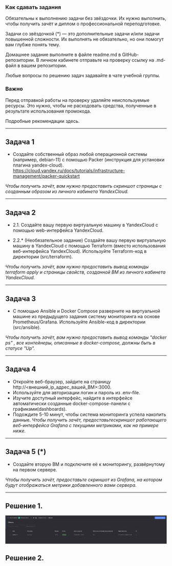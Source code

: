 ### Как сдавать задания
Обязательны к выполнению задачи без звёздочки. Их нужно выполнить, чтобы получить зачёт и диплом о профессиональной переподготовке.

Задачи со звёздочкой (*) — это дополнительные задачи и/или задачи повышенной сложности. Их выполнять не обязательно, но они помогут вам глубже понять тему.

Домашнее задание выполните в файле readme.md в GitHub-репозитории. В личном кабинете отправьте на проверку ссылку на .md-файл в вашем репозитории.

Любые вопросы по решению задач задавайте в чате учебной группы.

### Важно
Перед отправкой работы на проверку удаляйте неиспользуемые ресурсы. Это нужно, чтобы не расходовать средства, полученные в результате использования промокода.

Подробные рекомендации здесь. 
_________________________________________________________
## Задача 1
- Создайте собственный образ любой операционной системы (например, debian-11) с помощью Packer (инструкция для установки плагина yandex-cloud). 
https://cloud.yandex.ru/docs/tutorials/infrastructure-management/packer-quickstart

<i>Чтобы получить зачёт, вам нужно предоставить скриншот страницы с созданным образом из личного кабинета YandexCloud. </i>
_________________________________________________________
## Задача 2
- 2.1. Создайте вашу первую виртуальную машину в YandexCloud с помощью web-интерфейса YandexCloud.

- 2.2.* (Необязательное задание)
Создайте вашу первую виртуальную машину в YandexCloud с помощью Terraform (вместо использования веб-интерфейса YandexCloud). Используйте Terraform-код в директории (src/terraform).

<i> Чтобы получить зачёт, вам нужно предоставить вывод команды terraform apply и страницы свойств, созданной ВМ из личного кабинета YandexCloud. </i>
_________________________________________________________
## Задача 3
- С помощью Ansible и Docker Compose разверните на виртуальной машине из предыдущего задания систему мониторинга на основе Prometheus/Grafana. Используйте Ansible-код в директории (src/ansible).

<i>Чтобы получить зачёт, вам нужно предоставить вывод команды "docker ps" , все контейнеры, описанные в docker-compose, должны быть в статусе "Up". </i>
________________________________________________________
## Задача 4
- Откройте веб-браузер, зайдите на страницу http://<внешний_ip_адрес_вашей_ВМ>:3000.
- Используйте для авторизации логин и пароль из .env-file.
- Изучите доступный интерфейс, найдите в интерфейсе автоматически созданные docker-compose-панели с графиками(dashboards).
- Подождите 5-10 минут, чтобы система мониторинга успела накопить данные.
<i>Чтобы получить зачёт, предоставьтескриншот работающего веб-интерфейса Grafana с текущими метриками, как на примере ниже.</i>
_________________________________________________________
## Задача 5 (*)
- Создайте вторую ВМ и подключите её к мониторингу, развёрнутому на первом сервере.

<i>Чтобы получить зачёт, предоставьте скриншот из Grafana, на котором будут отображаться метрики добавленного вами сервера. </i>

_________________________________________________________
## Решение 1.

![Alt text](image.png)

## Решение 2.
